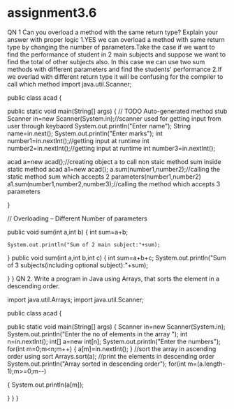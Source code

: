 # assignment3.6
QN 1 Can you overload a method with the same return type? Explain your answer with proper logic 1.YES we can overload a method with same return type by changing the number of parameters.Take the case if we want to find the performance of student in 2 main subjects and suppose we want to find the total of other subjects also. In this case we can use two sum methods with different parameters and find the students' performance 2.If we overlad with different return type it will be confusing for the compiler to call which method import java.util.Scanner;

public class acad {

public static void main(String[] args) {
    // TODO Auto-generated method stub
Scanner in=new Scanner(System.in);//scanner used for getting input from user through keybaord System.out.println("Enter name"); String name=in.next(); System.out.println("Enter marks"); int number1=in.nextInt();//getting input at runtime int number2=in.nextInt();//getting input at runtime int number3=in.nextInt();

acad a=new acad();//creating object a to call non staic method sum inside static method acad a1=new acad(); a.sum(number1,number2);//calling the static method sum which accepts 2 parameters(number1,number2) a1.sum(number1,number2,number3);//calling the method which accepts 3 parameters

}

// Overloading – Different Number of parameters

public void sum(int a,int b)
{
    int sum=a+b;

    System.out.println("Sum of 2 main subject:"+sum);
}
public void sum(int a,int b,int c)
{
    int sum=a+b+c;
    System.out.println("Sum of 3 subjects(including optional subject):"+sum);

}
} QN 2. Write a program in Java using Arrays, that sorts the element in a descending order.

import java.util.Arrays; import java.util.Scanner;

public class acad {

public static void main(String[] args) {
Scanner in=new Scanner(System.in);
System.out.println("Enter the no of elements in the array "); 
int n=in.nextInt(); 
int[] a=new int[n];
System.out.println("Enter the numbers");
for(int m=0;m<n;m++)
{
    a[m]=in.nextInt();
}
//sort the array in ascending order using sort
Arrays.sort(a);
//print  the elements in descending order
System.out.println("Array sorted in descending order");
for(int m=(a.length-1);m>=0;m--)

{ System.out.println(a[m]);

} } }
